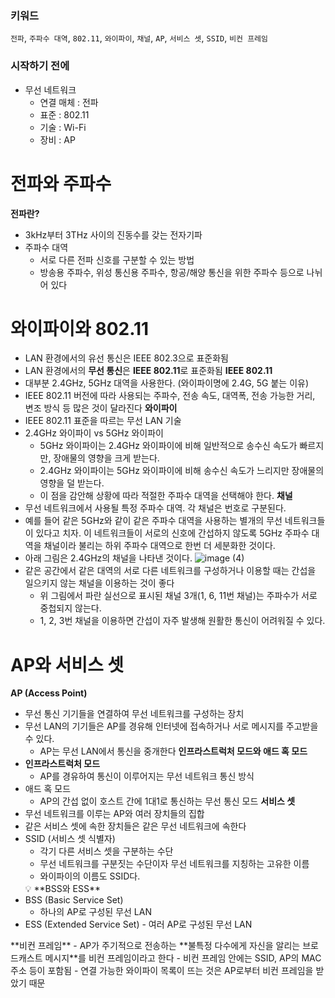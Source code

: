 ### 키워드

`전파`, `주파수 대역`, `802.11`, `와이파이`, `채널`, `AP`, `서비스 셋`, `SSID`, `비컨 프레임`

### 시작하기 전에

- 무선 네트워크
  - 연결 매체 : 전파
  - 표준 : 802.11
  - 기술 : Wi-Fi
  - 장비 : AP

# 전파와 주파수

**전파란?**

- 3kHz부터 3THz 사이의 진동수를 갖는 전자기파
- 주파수 대역
  - 서로 다른 전파 신호를 구분할 수 있는 방법
  - 방송용 주파수, 위성 통신용 주파수, 항공/해양 통신을 위한 주파수 등으로 나뉘어 있다

# 와이파이와 802.11

- LAN 환경에서의 유선 통신은 IEEE 802.3으로 표준화됨
- LAN 환경에서의 **무선 통신**은 **IEEE 802.11**로 표준화됨
  **IEEE 802.11**
- 대부분 2.4GHz, 5GHz 대역을 사용한다. (와이파이명에 2.4G, 5G 붙는 이유)
- IEEE 802.11 버전에 따라 사용되는 주파수, 전송 속도, 대역폭, 전송 가능한 거리, 변조 방식 등 많은 것이 달라진다
  **와이파이**
- IEEE 802.11 표준을 따르는 무선 LAN 기술
- 2.4GHz 와이파이 vs 5GHz 와이파이
  - 5GHz 와이파이는 2.4GHz 와이파이에 비해 일반적으로 송수신 속도가 빠르지만, 장애물의 영향을 크게 받는다.
  - 2.4GHz 와이파이는 5GHz 와이파이에 비해 송수신 속도가 느리지만 장애물의 영향을 덜 받는다.
  - 이 점을 감안해 상황에 따라 적절한 주파수 대역을 선택해야 한다.
    **채널**
- 무선 네트워크에서 사용될 특정 주파수 대역. 각 채널은 번호로 구분된다.
- 예를 들어 같은 5GHz와 같이 같은 주파수 대역을 사용하는 별개의 무선 네트워크들이 있다고 치자. 이 네트워크들이 서로의 신호에 간섭하지 않도록 5GHz 주파수 대역을 채널이라 불리는 하위 주파수 대역으로 한번 더 세분화한 것이다.
- 아래 그림은 2.4GHz의 채널을 나타낸 것이다.
  ![image (4)](https://github.com/user-attachments/assets/52b2a65c-bd74-44f7-9196-2b9abc7cd6f0)
- 같은 공간에서 같은 대역의 서로 다른 네트워크를 구성하거나 이용할 때는 간섭을 일으키지 않는 채널을 이용하는 것이 좋다
  - 위 그림에서 파란 실선으로 표시된 채널 3개(1, 6, 11번 채널)는 주파수가 서로 중첩되지 않는다.
  - 1, 2, 3번 채널을 이용하면 간섭이 자주 발생해 원활한 통신이 어려워질 수 있다.

# AP와 서비스 셋

**AP (Access Point)**

- 무선 통신 기기들을 연결하여 무선 네트워크를 구성하는 장치
- 무선 LAN의 기기들은 AP를 경유해 인터넷에 접속하거나 서로 메시지를 주고받을 수 있다.
  - AP는 무선 LAN에서 통신을 중개한다
    **인프라스트럭처 모드와 애드 혹 모드**
- **인프라스트럭처 모드**
  - AP를 경유하여 통신이 이루어지는 무선 네트워크 통신 방식
- 애드 혹 모드
  - AP의 간섭 없이 호스트 간에 1대1로 통신하는 무선 통신 모드
    **서비스 셋**
- 무선 네트워크를 이루는 AP와 여러 장치들의 집합
- 같은 서비스 셋에 속한 장치들은 같은 무선 네트워크에 속한다
- SSID (서비스 셋 식별자)
  - 각기 다른 서비스 셋을 구분하는 수단
  - 무선 네트워크를 구분짓는 수단이자 무선 네트워크를 지칭하는 고유한 이름
  - 와이파이의 이름도 SSID다.
  <aside>
  💡
  **BSS와 ESS**
- BSS (Basic Service Set)
  - 하나의 AP로 구성된 무선 LAN
- ESS (Extended Service Set) - 여러 AP로 구성된 무선 LAN
</aside>
**비컨 프레임**
- AP가 주기적으로 전송하는 **불특정 다수에게 자신을 알리는 브로드캐스트 메시지**를 비컨 프레임이라고 한다
- 비컨 프레임 안에는 SSID, AP의 MAC 주소 등이 포함됨
- 연결 가능한 와이파이 목록이 뜨는 것은 AP로부터 비컨 프레임을 받았기 때문
